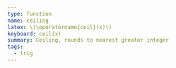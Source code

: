 ```yaml
---
type: function
name: ceiling
latex: \(\operatorname{ceil}(x)\)
keyboard: ceil(x)
summary: Ceiling, rounds to nearest greater integer
tags:
  - trig
---
```

